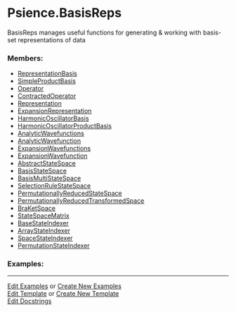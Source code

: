 # <a id="Psience.BasisReps">Psience.BasisReps</a>
    
BasisReps manages useful functions for generating & working with basis-set representations of data

### Members:

  - [RepresentationBasis](BasisReps/Bases/RepresentationBasis.md)
  - [SimpleProductBasis](BasisReps/Bases/SimpleProductBasis.md)
  - [Operator](BasisReps/Operators/Operator.md)
  - [ContractedOperator](BasisReps/Operators/ContractedOperator.md)
  - [Representation](BasisReps/Representations/Representation.md)
  - [ExpansionRepresentation](BasisReps/Representations/ExpansionRepresentation.md)
  - [HarmonicOscillatorBasis](BasisReps/HarmonicOscillator/HarmonicOscillatorBasis.md)
  - [HarmonicOscillatorProductBasis](BasisReps/HarmonicOscillator/HarmonicOscillatorProductBasis.md)
  - [AnalyticWavefunctions](BasisReps/Wavefunctions/AnalyticWavefunctions.md)
  - [AnalyticWavefunction](BasisReps/Wavefunctions/AnalyticWavefunction.md)
  - [ExpansionWavefunctions](BasisReps/Wavefunctions/ExpansionWavefunctions.md)
  - [ExpansionWavefunction](BasisReps/Wavefunctions/ExpansionWavefunction.md)
  - [AbstractStateSpace](BasisReps/StateSpaces/AbstractStateSpace.md)
  - [BasisStateSpace](BasisReps/StateSpaces/BasisStateSpace.md)
  - [BasisMultiStateSpace](BasisReps/StateSpaces/BasisMultiStateSpace.md)
  - [SelectionRuleStateSpace](BasisReps/StateSpaces/SelectionRuleStateSpace.md)
  - [PermutationallyReducedStateSpace](BasisReps/StateSpaces/PermutationallyReducedStateSpace.md)
  - [PermutationallyReducedTransformedSpace](BasisReps/StateSpaces/PermutationallyReducedTransformedSpace.md)
  - [BraKetSpace](BasisReps/StateSpaces/BraKetSpace.md)
  - [StateSpaceMatrix](BasisReps/StateSpaces/StateSpaceMatrix.md)
  - [BaseStateIndexer](BasisReps/StateIndexers/BaseStateIndexer.md)
  - [ArrayStateIndexer](BasisReps/StateIndexers/ArrayStateIndexer.md)
  - [SpaceStateIndexer](BasisReps/StateIndexers/SpaceStateIndexer.md)
  - [PermutationStateIndexer](BasisReps/StateIndexers/PermutationStateIndexer.md)

### Examples:



___

[Edit Examples](https://github.com/McCoyGroup/Psience/edit/edit/ci/examples/ci/docs/Psience/BasisReps.md) or 
[Create New Examples](https://github.com/McCoyGroup/Psience/new/edit/?filename=ci/examples/ci/docs/Psience/BasisReps.md) <br/>
[Edit Template](https://github.com/McCoyGroup/Psience/edit/edit/ci/docs/ci/docs/Psience/BasisReps.md) or 
[Create New Template](https://github.com/McCoyGroup/Psience/new/edit/?filename=ci/docs/templates/ci/docs/Psience/BasisReps.md) <br/>
[Edit Docstrings](https://github.com/McCoyGroup/Psience/edit/edit/BasisReps/__init__.py?message=Update%20Docs)